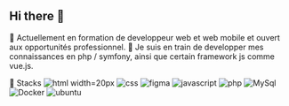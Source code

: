 ## Hi there 👋

🔭 Actuellement en formation de developpeur web et web mobile et ouvert aux opportunités professionnel.
🌱 Je suis en train de developper mes connaissances en php / symfony, ainsi que certain framework js comme vue.js.

🧰 Stacks 
![html width=20px](https://user-images.githubusercontent.com/25181517/192158954-f88b5814-d510-4564-b285-dff7d6400dad.png) ![css](https://user-images.githubusercontent.com/25181517/183898674-75a4a1b1-f960-4ea9-abcb-637170a00a75.png) ![figma](https://user-images.githubusercontent.com/25181517/189715289-df3ee512-6eca-463f-a0f4-c10d94a06b2f.png) ![javascript](https://user-images.githubusercontent.com/25181517/117447155-6a868a00-af3d-11eb-9cfe-245df15c9f3f.png) ![php](https://github.com/marwin1991/profile-technology-icons/assets/76662862/dbbc299a-8356-45e4-9d2e-a6c21b4569cf) ![MySql](https://user-images.githubusercontent.com/25181517/183896128-ec99105a-ec1a-4d85-b08b-1aa1620b2046.png) ![Docker](https://user-images.githubusercontent.com/25181517/117207330-263ba280-adf4-11eb-9b97-0ac5b40bc3be.png) ![ubuntu](https://user-images.githubusercontent.com/25181517/186884153-99edc188-e4aa-4c84-91b0-e2df260ebc33.png)
<!--
**Aledorian/Aledorian** is a ✨ _special_ ✨ repository because its `README.md` (this file) appears on your GitHub profile.

Here are some ideas to get you started:

- 🔭 I’m currently working on ...
- 🌱 I’m currently learning ...
- 👯 I’m looking to collaborate on ...
- 🤔 I’m looking for help with ...
- 💬 Ask me about ...
- 📫 How to reach me: ...
- 😄 Pronouns: ...
- ⚡ Fun fact: ...
-->
